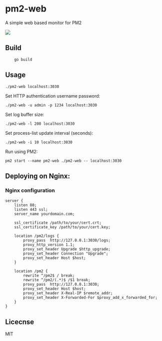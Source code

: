 # pm2-web
A simple web based monitor for PM2

<img src="https://github.com/doorbash/pm2-web/blob/master/screenshot.png?raw=true" />

## Build
```
    go build
```

## Usage
```
./pm2-web localhost:3030
```

Set HTTP authentication username password:
```
./pm2-web -u admin -p 1234 localhost:3030
```

Set log buffer size:
```
./pm2-web -l 200 localhost:3030
```

Set process-list update interval (seconds):
```
./pm2-web -i 10 localhost:3030
```

Run using PM2:
```
pm2 start --name pm2-web ./pm2-web -- localhost:3030
```

## Deploying on Nginx:

### Nginx configuration

```
server {
    listen 80;
    listen 443 ssl;
    server_name yourdomain.com;

    ssl_certificate /path/to/your/cert.crt;
    ssl_certificate_key /path/to/your/cert.key;

    location /pm2/logs {
        proxy_pass  http://127.0.0.1:3030/logs;
        proxy_http_version 1.1;
        proxy_set_header Upgrade $http_upgrade;
        proxy_set_header Connection "Upgrade";
        proxy_set_header Host $host;
    }

    location /pm2 {
        rewrite ^/pm2$ / break;
        rewrite ^/pm2/(.*)$ /$1 break;    
        proxy_pass  http://127.0.0.1:3030;
        proxy_set_header Host $host;
        proxy_set_header X-Real-IP $remote_addr;
        proxy_set_header X-Forwarded-For $proxy_add_x_forwarded_for;
    }
}
```

## Licecnse
MIT
